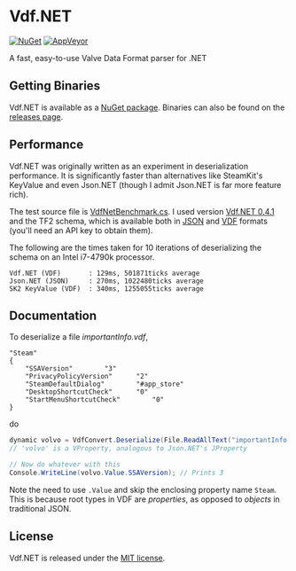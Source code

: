 # Vdf.NET

[![NuGet](https://img.shields.io/nuget/v/Gameloop.Vdf.svg?style=flat-square)](https://www.nuget.org/packages/Gameloop.Vdf)
[![AppVeyor](https://img.shields.io/appveyor/ci/Shravan2x/gameloop-vdf.svg?maxAge=2592000&style=flat-square)](https://ci.appveyor.com/project/Shravan2x/gameloop-vdf)

A fast, easy-to-use Valve Data Format parser for .NET

## Getting Binaries

Vdf.NET is available as a [NuGet package](https://www.nuget.org/packages/Gameloop.Vdf). Binaries can also be found on the [releases page](https://github.com/Shravan2x/Gameloop.Vdf/releases).

## Performance

Vdf.NET was originally written as an experiment in deserialization performance. It is significantly faster than alternatives like SteamKit's KeyValue and even Json.NET (though I admit Json.NET is far more feature rich).

The test source file is [VdfNetBenchmark.cs](https://github.com/shravan2x/Gameloop.Vdf/blob/master/Tests/VdfNetBenchmark.cs). I used version [Vdf.NET 0.4.1](https://github.com/shravan2x/Gameloop.Vdf/releases/tag/Vdf.NET_0.4.1) and the TF2 schema, which is available both in [JSON](http://api.steampowered.com/IEconItems_440/GetSchema/v0001/?key=xxxxxx&format=json) and [VDF](http://api.steampowered.com/IEconItems_440/GetSchema/v0001/?key=xxxxxx&format=vdf) formats (you'll need an API key to obtain them).

The following are the times taken for 10 iterations of deserializing the schema on an Intel i7-4790k processor.
```
Vdf.NET (VDF)	    : 129ms, 501871ticks average
Json.NET (JSON)	    : 270ms, 1022480ticks average
SK2 KeyValue (VDF)  : 340ms, 1255055ticks average
```

## Documentation

To deserialize a file _importantInfo.vdf_,
```
"Steam"
{
	"SSAVersion"		"3"
	"PrivacyPolicyVersion"		"2"
	"SteamDefaultDialog"		"#app_store"
	"DesktopShortcutCheck"		"0"
	"StartMenuShortcutCheck"		"0"
}
```
do
```c#
dynamic volvo = VdfConvert.Deserialize(File.ReadAllText("importantInfo.vdf"));
// 'volvo' is a VProperty, analogous to Json.NET's JProperty

// Now do whatever with this
Console.WriteLine(volvo.Value.SSAVersion); // Prints 3
```

Note the need to use `.Value` and skip the enclosing property name `Steam`. This is because root types in VDF are _properties_, as opposed to _objects_ in traditional JSON.

## License

Vdf.NET is released under the [MIT license](https://opensource.org/licenses/MIT).
